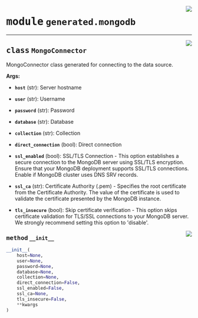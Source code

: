 <!-- markdownlint-disable -->

<a href="../../package/generated/mongodb.py#L0"><img align="right" style="float:right;" src="https://img.shields.io/badge/-source-cccccc?style=flat-square"></a>

# <kbd>module</kbd> `generated.mongodb`






---

<a href="../../package/generated/mongodb.py#L14"><img align="right" style="float:right;" src="https://img.shields.io/badge/-source-cccccc?style=flat-square"></a>

## <kbd>class</kbd> `MongoConnector`
MongoConnector class generated for connecting to the data source. 



**Args:**
 


 - <b>`host`</b> (str):  Server hostname 


 - <b>`user`</b> (str):  Username 


 - <b>`password`</b> (str):  Password 


 - <b>`database`</b> (str):  Database 


 - <b>`collection`</b> (str):  Collection 


 - <b>`direct_connection`</b> (bool):  Direct connection 


 - <b>`ssl_enabled`</b> (bool):  SSL/TLS Connection 
        - This option establishes a secure connection to the MongoDB server using SSL/TLS encryption. Ensure that your MongoDB deployment supports SSL/TLS connections. Enable if MongoDB cluster uses DNS SRV records. 


 - <b>`ssl_ca`</b> (str):  Certificate Authority (.pem) 
        - Specifies the root certificate from the Certificate Authority. The value of the certificate is used to validate the certificate presented by the MongoDB instance. 


 - <b>`tls_insecure`</b> (bool):  Skip certificate verification 
        - This option skips certificate validation for TLS/SSL connections to your MongoDB server. We strongly recommend setting this option to 'disable'. 

<a href="../../package/generated/mongodb.py#L43"><img align="right" style="float:right;" src="https://img.shields.io/badge/-source-cccccc?style=flat-square"></a>

### <kbd>method</kbd> `__init__`

```python
__init__(
    host=None,
    user=None,
    password=None,
    database=None,
    collection=None,
    direct_connection=False,
    ssl_enabled=False,
    ssl_ca=None,
    tls_insecure=False,
    **kwargs
)
```










